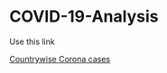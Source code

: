 # COVID-19-Analysis

Use this link

<a href="https://github.com/SadilKhan/COVID-19-Analysis/blob/master/corona_country.html" title="Countrywise Corona cases">Countrywise Corona cases</a>

